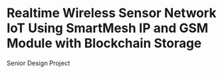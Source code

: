 # Realtime Wireless Sensor Network IoT Using SmartMesh IP and GSM Module with Blockchain Storage
 Senior Design Project
